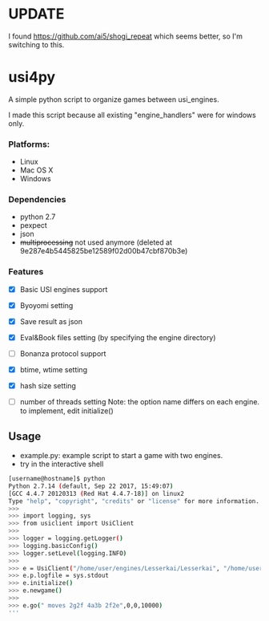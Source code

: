 # UPDATE 
I found https://github.com/ai5/shogi_repeat which seems better, so I'm switching to this.


# usi4py

A simple python script to organize games between usi_engines. 

I made this script because all existing "engine_handlers" were for windows only.






### Platforms:
* Linux 
* Mac OS X 
* Windows 


### Dependencies

* python 2.7
* pexpect
* json
* ~~multiprocessing~~ not used anymore (deleted at 9e287e4b5445825be12589f02d00b47cbf870b3e)


### Features
- [x] Basic USI engines support
- [x] Byoyomi setting
- [x] Save result as json
- [x] Eval&Book files setting (by specifying the engine directory) 
- [ ] Bonanza protocol support
- [x] btime, wtime setting
- [x] hash size setting
- [ ] number of threads setting      Note: the option name differs on each engine. to implement, edit initialize()




## Usage
 - example.py: example script to start a game with two engines.
 - try in the interactive shell 
```bash
[username@hostname]$ python
Python 2.7.14 (default, Sep 22 2017, 15:49:07) 
[GCC 4.4.7 20120313 (Red Hat 4.4.7-18)] on linux2
Type "help", "copyright", "credits" or "license" for more information.
>>>
>>> import logging, sys
>>> from usiclient import UsiClient
>>> 
>>> logger = logging.getLogger()
>>> logging.basicConfig()
>>> logger.setLevel(logging.INFO)
>>> 
>>> e = UsiClient("/home/user/engines/Lesserkai/Lesserkai", "/home/user/engines/Lesserkai")  
>>> e.p.logfile = sys.stdout
>>> e.initialize()     
>>> e.newgame()
>>>
>>> e.go(" moves 2g2f 4a3b 2f2e",0,0,10000)
'''
